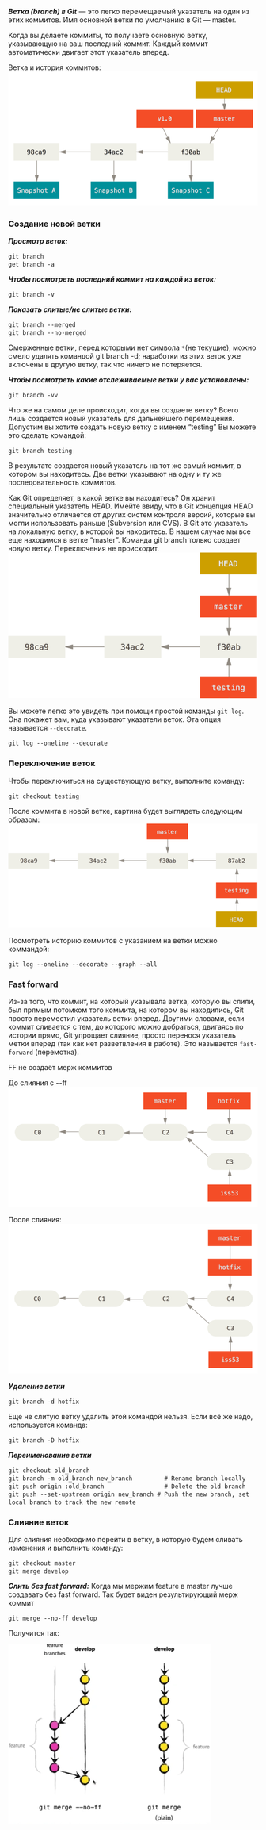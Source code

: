 ***Ветка (branch) в Git*** — это легко перемещаемый указатель на один из этих коммитов. Имя основной ветки по умолчанию в Git — master.

Когда вы делаете коммиты, то получаете основную ветку, указывающую на ваш последний коммит. Каждый коммит автоматически двигает этот указатель вперед.

Ветка и история коммитов:
 ![branches-1](pic/branches-1.png)
 
 
### Создание новой ветки
***Просмотр веток:***
```
git branch
get branch -a
```
***Чтобы посмотреть последний коммит на каждой из веток:***
```
git branch -v
```
***Показать слитые/не слитые ветки:***
```
git branch --merged
git branch --no-merged
```
Смерженные ветки, перед которыми нет символа `*`(не текущие), можно смело удалять командой git branch -d; наработки из этих веток уже включены в другую ветку, так что ничего не потеряется.

***Чтобы посмотреть какие отслеживаемые ветки у вас установлены:***
```
git branch -vv
```

Что же на самом деле происходит, когда вы создаете ветку? Всего лишь создается новый указатель для дальнейшего перемещения. 
Допустим вы хотите создать новую ветку с именем “testing” Вы можете это сделать командой:
```
git branch testing
```
В результате создается новый указатель на тот же самый коммит, в котором вы находитесь. Две ветки указывают на одну и ту же последовательность коммитов.

Как Git определяет, в какой ветке вы находитесь? Он хранит специальный указатель HEAD. Имейте ввиду, что в Git концепция HEAD значительно отличается от других систем контроля версий, которые вы могли использовать раньше (Subversion или CVS). В Git это указатель на локальную ветку, в которой вы находитесь. В нашем случае мы все еще находимся в ветке “master”. Команда git branch только создает новую ветку. Переключения не происходит.
![branches-2](pic/branches-2.png)

Вы можете легко это увидеть при помощи простой команды `git log`. Она покажет вам, куда указывают указатели веток. Эта опция называется `--decorate`.
```
git log --oneline --decorate
```

### Переключение веток
Чтобы переключиться на существующую ветку, выполните команду:
```
git checkout testing
```
После коммита в новой ветке, картина будет выглядеть следующим образом:
![branches-3](pic/branches-3.png)

Посмотреть историю коммитов с указанием на ветки можно коммандой:
```
git log --oneline --decorate --graph --all
```

### Fast forward
Из-за того, что коммит, на который указывала ветка, которую вы слили, был прямым потомком того коммита, на котором вы находились, Git просто переместил указатель ветки вперед. Другими словами, если коммит сливается с тем, до которого можно добраться, двигаясь по истории прямо, Git упрощает слияние, просто перенося указатель метки вперед (так как нет разветвления в работе). Это называется `fast-forward` (перемотка). 

FF не создаёт мерж коммитов

До слияния с --ff
![branches-4](pic/branches-4.png)

После слияния:
![branches-5](pic/branches-5.png)

***Удаление ветки***
```
git branch -d hotfix
```
Еще не слитую ветку удалить этой командой нельзя. Если всё же надо, используется команда:
```
git branch -D hotfix
```
***Переименование ветки***
```
git checkout old_branch
git branch -m old_branch new_branch         # Rename branch locally    
git push origin :old_branch                 # Delete the old branch    
git push --set-upstream origin new_branch # Push the new branch, set local branch to track the new remote
```
### Слияние веток
Для слияния необходимо перейти в ветку, в которую будем сливать изменения и выполнить команду:
```
git checkout master
git merge develop
```
***Слить без fast forward:***
Когда мы мержим feature в master лучше создавать без fast forward. Так будет виден результирующий мерж коммит
```
git merge --no-ff develop
```
Получится так:

![branches-6](pic/branches-6.png)

